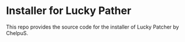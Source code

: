 # Installer for Lucky Pather
This repo provides the source code for the installer of Lucky Patcher by ChelpuS.
